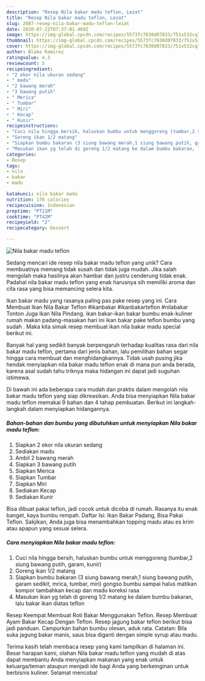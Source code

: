 ```yaml
---
description: "Resep Nila bakar madu teflon, Lezat"
title: "Resep Nila bakar madu teflon, Lezat"
slug: 2687-resep-nila-bakar-madu-teflon-lezat
date: 2020-07-22T07:37:01.469Z
image: https://img-global.cpcdn.com/recipes/5573fc7830d07833/751x532cq70/nila-bakar-madu-teflon-foto-resep-utama.jpg
thumbnail: https://img-global.cpcdn.com/recipes/5573fc7830d07833/751x532cq70/nila-bakar-madu-teflon-foto-resep-utama.jpg
cover: https://img-global.cpcdn.com/recipes/5573fc7830d07833/751x532cq70/nila-bakar-madu-teflon-foto-resep-utama.jpg
author: Blake Ramirez
ratingvalue: 4.3
reviewcount: 5
recipeingredient:
- "2 ekor nila ukuran sedang"
- " madu"
- "2 bawang merah"
- "3 bawang putih"
- " Merica"
- " Tumbar"
- " Miri"
- " Kecap"
- " Kunir"
recipeinstructions:
- "Cuci nila hingga bersih, haluskan bumbu untuk menggoreng (tumbar,2 siung bawang putih, garam, kunir)"
- "Goreng ikan 1/2 matang"
- "Siapkan bumbu bakaran (3 siung bawang merah,1 siung bawang putih, garam sedikit, mrica, tumbar, miri) gongso bumbu sampai halus matikan kompor tambahkan kecap dan madu koreksi rasa"
- "Masukan ikan yg telah di goreng 1/2 matang ke dalam bumbu bakaran, lalu bakar ikan diatas teflon"
categories:
- Resep
tags:
- nila
- bakar
- madu

katakunci: nila bakar madu 
nutrition: 178 calories
recipecuisine: Indonesian
preptime: "PT21M"
cooktime: "PT42M"
recipeyield: "2"
recipecategory: Dessert

---
```



![Nila bakar madu teflon](https://img-global.cpcdn.com/recipes/5573fc7830d07833/751x532cq70/nila-bakar-madu-teflon-foto-resep-utama.jpg)

Sedang mencari ide resep nila bakar madu teflon yang unik? Cara membuatnya memang tidak susah dan tidak juga mudah. Jika salah mengolah maka hasilnya akan hambar dan justru cenderung tidak enak. Padahal nila bakar madu teflon yang enak harusnya sih memiliki aroma dan cita rasa yang bisa memancing selera kita.

Ikan bakar madu yang rasanya paling pas pake resep yang ini. Cara Membuat Ikan Nila Bakar Teflon #ikanbakar #ikanbakarteflon #nilabakar Tonton Juga Ikan Nila Pindang. ikan bakar-ikan bakar bumbu enak-kuliner rumah makan padang-masakan hari ini ikan bakar pake teflon bumbu yang sudah . Maka kita simak resep membuat ikan nila bakar madu special berikut ini.

Banyak hal yang sedikit banyak berpengaruh terhadap kualitas rasa dari nila bakar madu teflon, pertama dari jenis bahan, lalu pemilihan bahan segar hingga cara membuat dan menghidangkannya. Tidak usah pusing jika hendak menyiapkan nila bakar madu teflon enak di mana pun anda berada, karena asal sudah tahu triknya maka hidangan ini dapat jadi suguhan istimewa.


Di bawah ini ada beberapa cara mudah dan praktis dalam mengolah nila bakar madu teflon yang siap dikreasikan. Anda bisa menyiapkan Nila bakar madu teflon memakai 9 bahan dan 4 tahap pembuatan. Berikut ini langkah-langkah dalam menyiapkan hidangannya.

<!--inarticleads1-->

##### Bahan-bahan dan bumbu yang dibutuhkan untuk menyiapkan Nila bakar madu teflon:

1. Siapkan 2 ekor nila ukuran sedang
1. Sediakan  madu
1. Ambil 2 bawang merah
1. Siapkan 3 bawang putih
1. Siapkan  Merica
1. Siapkan  Tumbar
1. Siapkan  Miri
1. Sediakan  Kecap
1. Sediakan  Kunir


Bisa dibuat pakai teflon, jadi cocok untuk dicoba di rumah. Rasanya itu enak banget, kaya bumbu rempah. Daftar Isi: Ikan Bakar Padang, Bisa Pakai Teflon. Sakjikan, Anda juga bisa menambahkan topping madu atau es krim atau apapun yang sesuai selera. 

<!--inarticleads2-->

##### Cara menyiapkan Nila bakar madu teflon:

1. Cuci nila hingga bersih, haluskan bumbu untuk menggoreng (tumbar,2 siung bawang putih, garam, kunir)
1. Goreng ikan 1/2 matang
1. Siapkan bumbu bakaran (3 siung bawang merah,1 siung bawang putih, garam sedikit, mrica, tumbar, miri) gongso bumbu sampai halus matikan kompor tambahkan kecap dan madu koreksi rasa
1. Masukan ikan yg telah di goreng 1/2 matang ke dalam bumbu bakaran, lalu bakar ikan diatas teflon


Resep Keempat Membuat Roti Bakar Menggunakan Teflon. Resep Membuat Ayam Bakar Kecap Dengan Teflon. Resep jagung bakar teflon berikut bisa jadi panduan. Campurkan bahan bumbu olesan, aduk rata. Catatan: Bila suka jagung bakar manis, saus bisa diganti dengan simple syrup atau madu. 

Terima kasih telah membaca resep yang kami tampilkan di halaman ini. Besar harapan kami, olahan Nila bakar madu teflon yang mudah di atas dapat membantu Anda menyiapkan makanan yang enak untuk keluarga/teman ataupun menjadi ide bagi Anda yang berkeinginan untuk berbisnis kuliner. Selamat mencoba!
